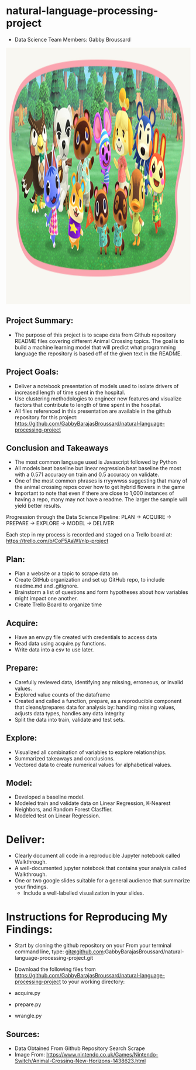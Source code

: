 # natural-language-processing-project






- Data Science Team Members: Gabby Broussard

<img src='animal_crossing.jpg' style = 'width:1100px;height:700px'/>

## Project Summary:
- The purpose of this project is to scape data from Github repository README files covering different Animal Crossing topics. The goal is to build a machine learning model that will predict what programming language the repository is based off of the given text in the README.

## Project Goals:
- Deliver a notebook presentation of models used to isolate drivers of increased length of time spent in the hospital.
- Use clustering methodologies to engineer new features and visualize factors that contribute to length of time spent in the hospital. 
- All files referenced in this presentation are available in the github repository for this project: https://github.com/GabbyBarajasBroussard/natural-language-processing-project


## Conclusion and Takeaways
- The most common language used is Javascript followed by Python
- All models beat baseline but linear regression beat baseline the most with a 0.571 accuracy on train and 0.5 accuracy on validate.
- One of the most common phrases is rryywwss suggesting that many of the animal crossing repos cover how to get hybrid flowers in the game
- Important to note that even if there are close to 1,000 instances of having a repo, many may not have a readme. The larger the sample will yield better results.


Progression through the Data Science Pipeline:
PLAN -> ACQUIRE -> PREPARE -> EXPLORE -> MODEL -> DELIVER

Each step in my process is recorded and staged on a Trello board at: https://trello.com/b/CoF5AaWI/nlp-project

## Plan:
- Plan a website or a topic to scrape data on
- Create GitHub organization and set up GitHub repo, to include readme.md and .gitignore.
- Brainstorm a list of questions and form hypotheses about how variables might impact one another.
- Create Trello Board to organize time
## Acquire:
- Have an env.py file created with credentials to access data
- Read data using acquire.py functions.
- Write data into a csv to use later.
## Prepare:
- Carefully reviewed data, identifying any missing, erroneous, or invalid values.
- Explored value counts of the dataframe
- Created and called a function, prepare, as a reproducible component that cleans/prepares data for analysis by: handling missing values, adjusts data types, handles any data integrity
- Split the data into train, validate and test sets.
## Explore:
- Visualized all combination of variables to explore relationships.
- Summarized takeaways and conclusions.
- Vectored data to create numerical values for alphabetical values.

## Model:

- Developed a baseline model.
- Modeled train and validate data on Linear Regression, K-Nearest Neighbors, and Random Forest Clasffier.
- Modeled test on Linear Regression.

# Deliver:

- Clearly document all code in a reproducible Jupyter notebook called Walkthrough.
- A well-documented jupyter notebook that contains your analysis called Walkthrough.
- One or two google slides suitable for a general audience that summarize your findings.
   -  Include a well-labelled visualization in your slides.
# Instructions for Reproducing My Findings:
- Start by cloning the github repository on your From your terminal command line, type:
 git@github.com:GabbyBarajasBroussard/natural-language-processing-project.git

- Download the following files from https://github.com/GabbyBarajasBroussard/natural-language-processing-project to your working directory:
 - acquire.py
 - prepare.py
 - wrangle.py

## Sources:
- Data Obtained From Github Repository Search Scrape
- Image From: https://www.nintendo.co.uk/Games/Nintendo-Switch/Animal-Crossing-New-Horizons-1438623.html 

  

